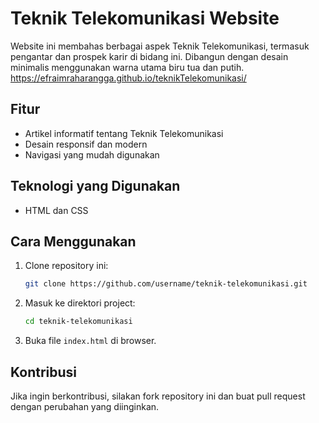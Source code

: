 # Teknik Telekomunikasi Website

Website ini membahas berbagai aspek Teknik Telekomunikasi, termasuk pengantar dan prospek karir di bidang ini. Dibangun dengan desain minimalis menggunakan warna utama biru tua dan putih. https://efraimraharangga.github.io/teknikTelekomunikasi/

## Fitur
- Artikel informatif tentang Teknik Telekomunikasi
- Desain responsif dan modern
- Navigasi yang mudah digunakan

## Teknologi yang Digunakan
- HTML dan CSS

## Cara Menggunakan
1. Clone repository ini:
   ```sh
   git clone https://github.com/username/teknik-telekomunikasi.git
   ```
2. Masuk ke direktori project:
   ```sh
   cd teknik-telekomunikasi
   ```
3. Buka file `index.html` di browser.

## Kontribusi
Jika ingin berkontribusi, silakan fork repository ini dan buat pull request dengan perubahan yang diinginkan.

